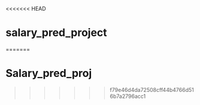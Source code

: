<<<<<<< HEAD
# salary_pred_project
=======
# Salary_pred_proj
>>>>>>> f79e46d4da72508cff44b4766d516b7a2796acc1
